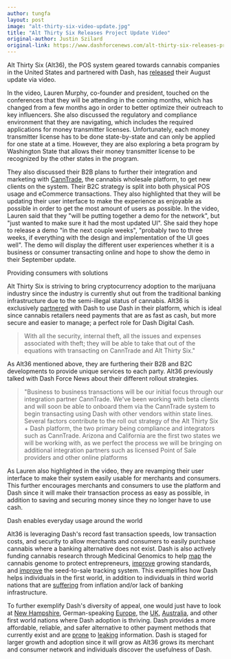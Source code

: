 ```yaml
---
author: tungfa
layout: post
image: "alt-thirty-six-video-update.jpg"
title: "Alt Thirty Six Releases Project Update Video"
original-author: Justin Szilard
original-link: https://www.dashforcenews.com/alt-thirty-six-releases-project-update-video/
---
```




Alt Thirty Six (Alt36), the POS system geared towards cannabis companies in the United States and partnered with Dash, has [released](https://www.dropbox.com/s/lo7qjw3g36vlr3p/Project%20Update%20Aug%202018.pdf?dl=0&utm_content=76696232&utm_medium=social&utm_source=twitter) their August update via video.

In the video, Lauren Murphy, co-founder and president, touched on the conferences that they will be attending in the coming months, which has changed from a few months ago in order to better optimize their outreach to key influencers. She also discussed the regulatory and compliance environment that they are navigating, which includes the required applications for money transmitter licenses. Unfortunately, each money transmitter license has to be done state-by-state and can only be applied for one state at a time. However, they are also exploring a beta program by Washington State that allows their money transmitter license to be recognized by the other states in the program.

They also discussed their B2B plans to further their integration and marketing with [CannTrade](https://www.dashforcenews.com/dash-based-merchant-platform-alt-thirty-six-partners-with-cannabis-wholesale-platform-canntrade/), the cannabis wholesale platform, to get new clients on the system. Their B2C strategy is split into both physical POS usage and eCommerce transactions. They also highlighted that they will be updating their user interface to make the experience as enjoyable as possible in order to get the most amount of users as possible. In the video, Lauren said that they "will be putting together a demo for the network", but "just wanted to make sure it had the most updated UI". She said they hope to release a demo "in the next couple weeks", "probably two to three weeks, if everything with the design and implementation of the UI goes well". The demo will display the different user experiences whether it is a business or consumer transacting online and hope to show the demo in their September update.

Providing consumers with solutions

Alt Thirty Six is striving to bring cryptocurrency adoption to the marijuana industry since the industry is currently shut out from the traditional banking infrastructure due to the semi-illegal status of cannabis. Alt36 is exclusively [partnered](https://www.dashforcenews.com/dashs-game-changer-full-scope-of-the-alt36-platform/) with Dash to use Dash in their platform, which is ideal since cannabis retailers need payments that are as fast as cash, but more secure and easier to manage; a perfect role for Dash Digital Cash.

> With all the security, internal theft, all the issues and expenses associated with theft; they will be able to take that out of the equations with transacting on CannTrade and Alt Thirty Six."

As Alt36 mentioned above, they are furthering their B2B and B2C developments to provide unique services to each party. Alt36 previously talked with Dash Force News about their different rollout strategies.

> "Business to business transactions will be our initial focus through our integration partner CannTrade. We've been working with beta clients and will soon be able to onboard them via the CannTrade system to begin transacting using Dash with other vendors within state lines. Several factors contribute to the roll out strategy of the Alt Thirty Six + Dash platform, the two primary being compliance and integrators such as CannTrade. Arizona and California are the first two states we will be working with, as we perfect the process we will be bringing on additional integration partners such as licensed Point of Sale providers and other online platforms

As Lauren also highlighted in the video, they are revamping their user interface to make their system easily usable for merchants and consumers. This further encourages merchants and consumers to use the platform and Dash since it will make their transaction process as easy as possible, in addition to saving and securing money since they no longer have to use cash.

Dash enables everyday usage around the world

Alt36 is leveraging Dash's record fast transaction speeds, low transaction costs, and security to allow merchants and consumers to easily purchase cannabis where a banking alternative does not exist. Dash is also actively funding cannabis research through Medicinal Genomics to help [map](https://www.dashforcenews.com/dash-enables-cannabis-innovation-to-benefit-consumers/) the cannabis genome to protect entrepreneurs, [improve](https://www.dashforcenews.com/dash-funded-cannabis-research-reduces-need-for-gmos/) growing standards, and [improve](https://www.dashforcenews.com/dash-funded-cannabis-research-stands-to-improve-seed-to-sale-tracking/) the seed-to-sale tracking system. This exemplifies how Dash helps individuals in the first world, in addition to individuals in third world nations that are [suffering](https://www.dashforcenews.com/dash-venezuela-documentary-showcases-the-cryptocurrency-revolution-in-latin-america/) from inflation and/or lack of banking infrastructure.

To further exemplify Dash's diversity of appeal, one would just have to look at [New Hampshire](https://www.dashforcenews.com/bitcoin-lags-in-acceptance-with-online-merchants-but-dash-expands-in-new-hampshire-and-venezuela/), German-speaking [Europe](https://www.dashforcenews.com/dash-embassy-d-a-ch-invited-to-innovation-roundtable-and-hackathon/), the [UK](https://twitter.com/TheDesertLynx/status/1037143678475804672), [Australia](https://www.dashforcenews.com/travelbybit-expands-dash-usage-in-australia/), and other first world nations where Dash adoption is thriving. Dash provides a more affordable, reliable, and safer alternative to other payment methods that currently exist and are [prone](https://www.dashforcenews.com/paypal-cracks-down-on-unverified-users-updates-fees-highlighting-cryptocurrencys-advantages/) to [leaking](https://www.dashforcenews.com/venmo-exposes-user-transaction-history-shows-need-for-usable-private-cryptocurrency/) information. Dash is staged for larger growth and adoption since it will grow as Alt36 grows its merchant and consumer network and individuals discover the usefulness of Dash.
